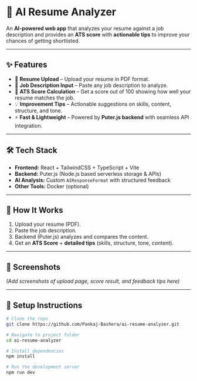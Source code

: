 # 📄 AI Resume Analyzer  

An **AI-powered web app** that analyzes your resume against a job description and provides an **ATS score** with **actionable tips** to improve your chances of getting shortlisted.  

---

## ✨ Features  
- 📑 **Resume Upload** – Upload your resume in PDF format.  
- 📝 **Job Description Input** – Paste any job description to analyze.  
- 🤖 **ATS Score Calculation** – Get a score out of 100 showing how well your resume matches the job.  
- 💡 **Improvement Tips** – Actionable suggestions on skills, content, structure, and tone.  
- ⚡ **Fast & Lightweight** – Powered by **Puter.js backend** with seamless API integration.  

---

## 🛠️ Tech Stack  
- **Frontend:** React + TailwindCSS + TypeScript + Vite  
- **Backend:** Puter.js (Node.js based serverless storage & APIs)  
- **AI Analysis:** Custom `AIResponseFormat` with structured feedback  
- **Other Tools:** Docker (optional)  

---

## 🚀 How It Works  
1. Upload your resume (PDF).  
2. Paste the job description.  
3. Backend (Puter.js) analyzes and compares the content.  
4. Get an **ATS Score** + **detailed tips** (skills, structure, tone, content).  

---

## 📸 Screenshots  
*(Add screenshots of upload page, score result, and feedback tips here)*  

---

## 🔧 Setup Instructions  
```bash
# Clone the repo
git clone https://github.com/Pankaj-Bashera/ai-resume-analyzer.git

# Navigate to project folder
cd ai-resume-analyzer

# Install dependencies
npm install

# Run the development server
npm run dev

